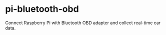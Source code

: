# pi-bluetooth-obd
Connect Raspberry Pi with Bluetooth OBD adapter and collect real-time car data. 
